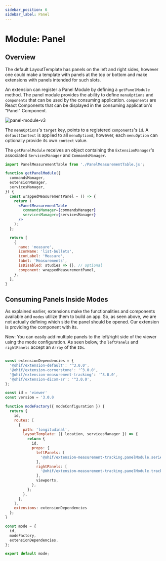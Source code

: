 ```yaml
---
sidebar_position: 6
sidebar_label: Panel
---
```


# Module: Panel

## Overview

The default LayoutTemplate has panels on the left and right sides, however one
could make a template with panels at the top or bottom and make extensions with
panels intended for such slots.

An extension can register a Panel Module by defining a `getPanelModule` method.
The panel module provides the ability to define `menuOptions` and `components`
that can be used by the consuming application. `components` are React Components
that can be displayed in the consuming application's "Panel" Component.

![panel-module-v3](../../../assets/img/panel-module-v3.png)

The `menuOptions`'s `target` key, points to a registered `components`'s `id`. A
`defaultContext` is applied to all `menuOption`s; however, each `menuOption` can
optionally provide its own `context` value.

The `getPanelModule` receives an object containing the `ExtensionManager`'s
associated `ServicesManager` and `CommandsManager`.

```jsx
import PanelMeasurementTable from './PanelMeasurementTable.js';

function getPanelModule({
  commandsManager,
  extensionManager,
  servicesManager,
}) {
  const wrappedMeasurementPanel = () => {
    return (
      <PanelMeasurementTable
        commandsManager={commandsManager}
        servicesManager={servicesManager}
      />
    );
  };

  return [
    {
      name: 'measure',
      iconName: 'list-bullets',
      iconLabel: 'Measure',
      label: 'Measurements',
      isDisabled: studies => {}, // optional
      component: wrappedMeasurementPanel,
    },
  ];
}
```

## Consuming Panels Inside Modes

As explained earlier, extensions make the functionalities and components
available and `modes` utilize them to build an app. So, as seen above, we are
not actually defining which side the panel should be opened. Our extension is
providing the component with its.

New: You can easily add multiple panels to the left/right side of the viewer
using the mode configuration. As seen below, the `leftPanels` and `rightPanels`
accept an `Array` of the `IDs`.

```js

const extensionDependencies = {
  '@ohif/extension-default': '^3.0.0',
  '@ohif/extension-cornerstone': '^3.0.0',
  '@ohif/extension-measurement-tracking': '^3.0.0',
  '@ohif/extension-dicom-sr': '^3.0.0',
};

const id = 'viewer'
const version = '3.0.0

function modeFactory({ modeConfiguration }) {
  return {
    id,
    routes: [
      {
        path: 'longitudinal',
        layoutTemplate: ({ location, servicesManager }) => {
          return {
            id,
            props: {
              leftPanels: [
                '@ohif/extension-measurement-tracking.panelModule.seriesList',
              ],
              rightPanels: [
                '@ohif/extension-measurement-tracking.panelModule.trackedMeasurements',
              ],
              viewports,
            },
          };
        },
      },
    ],
    extensions: extensionDependencies
  };
}

const mode = {
  id,
  modeFactory,
  extensionDependencies,
};

export default mode;

```
